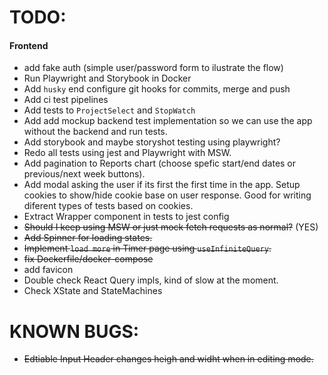 # TODO:

#### Frontend

- add fake auth (simple user/password form to ilustrate the flow)
- Run Playwright and Storybook in Docker
- Add `husky` end configure git hooks for commits, merge and push
- Add ci test pipelines
- Add tests to `ProjectSelect` and `StopWatch`
- Add add mockup backend test implementation so we can use the app without the backend and run tests.
- Add storybook and maybe storyshot testing using playwright?
- Redo all tests using jest and Playwright with MSW.
- Add pagination to Reports chart (choose spefic start/end dates or previous/next week buttons).
- Add modal asking the user if its first the first time in the app.
  Setup cookies to show/hide cookie base on user response. Good for writing diferent types of tests based on cookies.
- Extract Wrapper component in tests to jest config
- ~~Should I keep using MSW or just mock fetch requests as normal?~~ (YES)
- ~~Add Spinner for loading states.~~
- ~~Implement `load more` in Timer page using `useInfiniteQuery`.~~
- ~~fix Dockerfile/docker-compose~~
- add favicon
- Double check React Query impls, kind of slow at the moment.
- Check XState and StateMachines

# KNOWN BUGS:

- ~~Edtiable Input Header changes heigh and widht when in editing mode.~~
